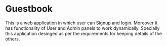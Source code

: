 # Guestbook
This is a web application in which user can Signup and login. Moreover it has functionality of User and Admin panels to work dynamically.
Specially this application desinged as per the requirements for keeping details of the others.
